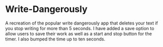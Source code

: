 # Write-Dangerously
A recreation of the popular write dangerously app that deletes your text if you stop writing for more than 5 seconds. I have added a save option to allow users to save their work as well as a start and stop button for the timer. I also bumped the time up to ten seconds.
